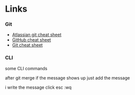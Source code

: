 # Links

### Git

- [Atlassian git cheat sheet](https://www.atlassian.com/git/tutorials/atlassian-git-cheatsheet)
- [GitHub cheat sheet](https://education.github.com/git-cheat-sheet-education.pdf)
- [Git cheat sheet](https://about.gitlab.com/images/press/git-cheat-sheet.pdf)

### CLI

some CLI commands

after git merge if the message shows up just add the message

i
write the message
click esc
:wq
